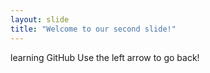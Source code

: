 ```yaml
---
layout: slide
title: "Welcome to our second slide!"
---
```

learning GitHub
Use the left arrow to go back!
